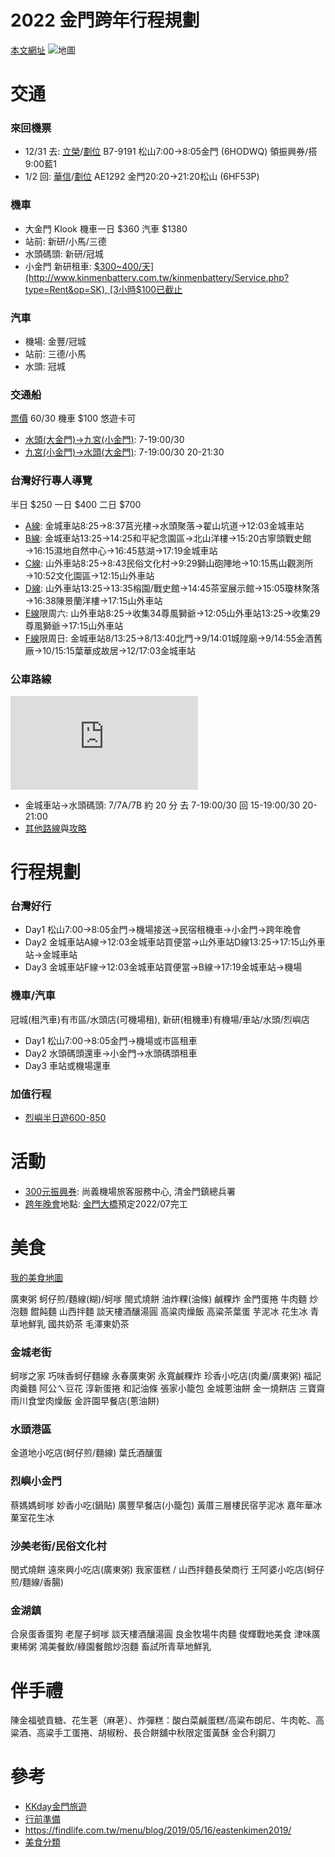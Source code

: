
# 2022 金門跨年行程規劃

[本文網址](https://github.com/rwlin/TravelPlan/blob/master/0-Plan/20211231-%E9%87%91%E9%96%80.md)
![地圖](https://i0.wp.com/blog.kkday.com/wp-content/uploads/YOYONEW.jpg?w=900&quality=80&strip=all&ssl=1)

# 交通

### 來回機票
 - 12/31 去: [立榮](https://www.uniair.com.tw/rwd/B2C/service/booking-inquiry/ubi_login.aspx)/[劃位](https://www.uniair.com.tw/rwd/B2C/service/checkin/uck_login.aspx) B7-9191 松山7:00→8:05金門 (6HODWQ) 領振興券/搭9:00藍1
 - 1/2 回: [華信](https://b2c.mda.com.tw/eTicketForm.html?lang=zh_TW)/[劃位](https://calec.china-airlines.com/echeckin_tn/eCheckin_home.aspx?country=tw&locale=zh&carrier=AE) AE1292 金門20:20→21:20松山 (6HF53P)

### 機車

 - 大金門 Klook 機車一日 $360 汽車 $1380
 - 站前: 新研/小馬/三德
 - 水頭碼頭: 新研/冠城
 - 小金門 新研租車: [$300~400/天](http://www.kinmenbattery.com.tw/kinmenbattery/Service.php?type=Rent&op=SK), [3小時$100已截止](https://www.niniyeh.com/2021/06/kinmenbattery.html)

### 汽車

 - 機場: 金豐/冠城
 - 站前: 三德/小馬
 - 水頭: 冠城

### 交通船

  [票價](https://bus.kinmen.gov.tw/?p=281) $60/$30 機車 $100 悠遊卡可

 - [水頭(大金門)→九宮(小金門)](https://bus.kinmen.gov.tw/?p=284): 7-19:00/30
 - [九宮(小金門)→水頭(大金門)](https://bus.kinmen.gov.tw/?p=284): 7-19:00/30 20-21:30

### 台灣好行專人導覽

半日 $250 一日 $400 二日 $700

 - [A線](https://www.taiwantrip.com.tw/Frontend/Route/Select_p?RouteID=R0023): 金城車站8:25→8:37莒光樓→水頭聚落→翟山坑道→12:03金城車站
 - [B線](https://www.taiwantrip.com.tw/Frontend/Route/Select_p?RouteID=R0024): 金城車站13:25→14:25和平紀念園區→北山洋樓→15:20古寧頭戰史館→16:15濕地自然中心→16:45慈湖→17:19金城車站
 - [C線](https://www.taiwantrip.com.tw/Frontend/Route/Select_p?RouteID=R0025): 山外車站8:25→8:43民俗文化村→9:29獅山砲陣地→10:15馬山觀測所→10:52文化園區→12:15山外車站
 - [D線](https://www.taiwantrip.com.tw/Frontend/Route/Select_p?RouteID=R0026): 山外車站13:25→13:35榕園/戰史館→14:45茶室展示館→15:05瓊林聚落→16:38陳景蘭洋樓→17:15山外車站
 - [E線](https://www.taiwantrip.com.tw/Frontend/Route/Select_p?RouteID=R0037)限周六: 山外車站8:25→收集34尊風獅爺→12:05山外車站13:25→收集29尊風獅爺→17:15山外車站
 - [F線](https://www.taiwantrip.com.tw/Frontend/Route/Select_p?RouteID=R0057)限周日: 金城車站8/13:25→8/13:40北門→9/14:01城隍廟→9/14:55金酒舊廠→10/15:15葉華成故居→12/17:03金城車站

### 公車路線

![公車路線](https://sa1.bbkz.net/forum/attachment.php?attachmentid=2281707&thumb=1&d=1517629594)

 - 金城車站→水頭碼頭: 7/7A/7B 約 20 分 去 7-19:00/30  回 15-19:00/30 20-21:00
 - [其他路線](https://bus.kinmen.gov.tw/?p=242)與[攻略](https://www.backpackers.com.tw/forum/showthread.php?t=10046696)

# 行程規劃

### 台灣好行

 - Day1 松山7:00→8:05金門→機場接送→民宿租機車→小金門→跨年晚會
 - Day2 金城車站A線→12:03金城車站買便當→山外車站D線13:25→17:15山外車站→金城車站
 - Day3 金城車站F線→12:03金城車站買便當→B線→17:19金城車站→機場

### 機車/汽車

 冠城(租汽車)有市區/水頭店(可機場租), 新研(租機車)有機場/車站/水頭/烈嶼店

 - Day1 松山7:00→8:05金門→機場或市區租車
 - Day2 水頭碼頭還車→小金門→水頭碼頭租車
 - Day3 車站或機場還車

### 加值行程

 - [烈嶼半日遊600-850](https://www.kkday.com/zh-tw/product/22147?cid=2003&ud1=71162&ud2=22147)

# 活動

 - [300元振興券](https://kinmen.travel/zh-tw/event-calendar/details/2909): 尚義機場旅客服務中心, 清金門鎮總兵署
 - [跨年晚會](https://kinmen.travel/zh-tw/event-calendar/details/2985)地點: [金門大橋](https://www.freeway.gov.tw/Upload/Html/201624128/p02-1-s.jpg)預定2022/07完工

# 美食

[我的美食地圖](https://goo.gl/maps/bHQFHFzSDKPQSWn78)

廣東粥 蚵仔煎/麵線(糊)/蚵嗲 閩式燒餅 油炸粿(油條) 鹹粿炸 金門蛋捲 牛肉麵 炒泡麵  餛飩麵 山西拌麵 談天樓酒釀湯圓 高粱肉燥飯 高粱茶葉蛋
芋泥冰 花生冰 青草地鮮乳 國共奶茶 毛澤東奶茶

### 金城老街

蚵嗲之家 巧味香蚵仔麵線 永春廣東粥 永寬鹹粿炸 珍香小吃店(肉羹/廣東粥) 福記肉羹麵 阿公ㄟ豆花 淳新蛋捲 和記油條 張家小籠包 金城蔥油餅 金一燒餅店 三寶齋 雨川食堂肉燥飯 金許園早餐店(蔥油餅)

### 水頭港區

金道地小吃店(蚵仔煎/麵線) 葉氏酒釀蛋

### 烈嶼小金門

蔡媽媽蚵嗲 妙香小吃(鍋貼) 廣豐早餐店(小籠包) 黃厝三層樓民宿芋泥冰 嘉年華冰菓室花生冰 

### 沙美老街/民俗文化村

閔式燒餅 遠來興小吃店(廣東粥) 我家蛋糕 / 山西拌麵長榮商行 王阿婆小吃店(蚵仔煎/麵線/香腸) 

### 金湖鎮

合泉蛋香蛋狗 老屋子蚵嗲 談天樓酒釀湯圓 良金牧場牛肉麵 俊輝戰地美食 津味廣東稀粥 鴻美餐飲/綠園餐館炒泡麵 畜試所青草地鮮乳 

# 伴手禮

陳金福號貢糖、花生荖（麻荖）、炸彈糕：酸白菜鹹蛋糕/高粱布朗尼、牛肉乾、高粱酒、高粱手工蛋捲、胡椒粉、長合餅舖中秋限定蛋黃酥
金合利鋼刀

# 參考

 - [KKday金門旅遊](https://blog.kkday.com/71162/asia-taiwan-kinmen)
 - [行前準備](https://bobotravel.tw/blog/post/218552459-%E3%80%90%E9%87%91%E9%96%80%E6%97%85%E9%81%8A%E3%80%91%E9%87%91%E9%96%80-%E7%83%88%E5%B6%BC%E9%84%89%E5%B0%8F%E9%87%91%E9%96%80%E3%80%82%E8%A1%8C%E5%89%8D%E6%BA%96)
 - https://findlife.com.tw/menu/blog/2019/05/16/eastenkimen2019/
 - [美食分類](https://jerrylu817.pixnet.net/blog/post/214237390)
